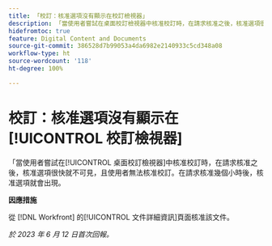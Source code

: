 ```yaml
---
title: 「校訂：核准選項沒有顯示在校訂檢視器」
description: 「當使用者嘗試在桌面校訂檢視器中核准校訂時，在請求核准之後，核准選項很快就不可見，且使用者無法核准校訂。在請求核准幾個小時後，核准選項就會出現。」
hidefromtoc: true
feature: Digital Content and Documents
source-git-commit: 386528d7b99053a4da6982e2140933c5cd348a08
workflow-type: ht
source-wordcount: '118'
ht-degree: 100%

---
```



# 校訂：核准選項沒有顯示在[!UICONTROL 校訂檢視器]

「當使用者嘗試在[!UICONTROL 桌面校訂檢視器]中核准校訂時，在請求核准之後，核准選項很快就不可見，且使用者無法核准校訂。在請求核准幾個小時後，核准選項就會出現。

**因應措施**

從 [!DNL Workfront] 的[!UICONTROL 文件詳細資訊]頁面核准該文件。

_於 2023 年 6 月 12 日首次回報。_

